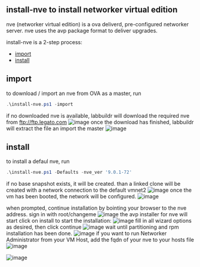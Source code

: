## install-nve to install networker virtual edition
nve (networker virtual edition) is a ova deliverd, pre-configured networker server.
nve uses the avp package format to deliver upgrades.

install-nve is a 2-step process:
* [import](http://labbuildr.readthedocs.io/en/master/Solutionpacks///install-nve.ps1#import)
* [install](http://labbuildr.readthedocs.io/en/master/Solutionpacks///install-nve.ps1#install)

## import
to download / import an nve from OVA as a master, run
```Powershell
.\install-nve.ps1 -import
```
if no downloaded nve is available, labbuildr will download the required nve from ftp://ftp.legato.com
![image](https://cloud.githubusercontent.com/assets/8255007/17021437/4e0728da-4f48-11e6-89b3-7a860b76c447.png)
once the download has finished, labbuildr will extract the file an import the master
![image](https://cloud.githubusercontent.com/assets/8255007/17021889/2dc8afc8-4f4b-11e6-90cc-8706d35397ec.png)


## install 
to install a defaul nve, run
```Powershell
.\install-nve.ps1 -Defaults -nve_ver '9.0.1-72'
```
if no base snapshot exists, it will be created.
than a linked clone will be created with a network connection to the default vmnet2
![image](https://cloud.githubusercontent.com/assets/8255007/17022025/026fe0b6-4f4c-11e6-8577-95a56ce44f7d.png)
once the vm has been booted, the network will be configured.
![image](https://cloud.githubusercontent.com/assets/8255007/17022094/532159ea-4f4c-11e6-9d14-3d763628ef29.png)

when prompted, continue installation by bointing your browser to the nve address. 
sign in with root/changeme
![image](https://cloud.githubusercontent.com/assets/8255007/17022165/a4a56432-4f4c-11e6-9606-1edf6376bc3d.png)
the avp installer for nve will start
click on install to start the installation:
![image](https://cloud.githubusercontent.com/assets/8255007/17022218/016ddece-4f4d-11e6-920b-43c577c14b06.png)
fill in all wizard options as desired, then click continue
![image](https://cloud.githubusercontent.com/assets/8255007/17022262/4af2fdb8-4f4d-11e6-8f36-b71ed72a574a.png)
wait until partitioning and rpm installation has been done.
![image](https://cloud.githubusercontent.com/assets/8255007/17022324/a29f5f7a-4f4d-11e6-8006-4e11b0f8f09f.png)
if you want to run Networker Administrator from your VM Host, add the fqdn of your nve to your hosts file
![image](https://cloud.githubusercontent.com/assets/8255007/17022378/f5d7586e-4f4d-11e6-9a6a-5bb1cb8038da.png)

![image](https://cloud.githubusercontent.com/assets/8255007/17022492/8100f77e-4f4e-11e6-9624-7b4aa2241394.png)

